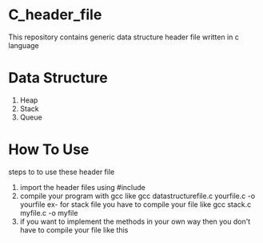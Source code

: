 # C_header_file
This repository contains generic data structure header file written in c language

# Data Structure
1) Heap
2) Stack
3) Queue

# How To Use
steps to to use these header file
1) import the header files using #include
2) compile your program with gcc like gcc datastructurefile.c yourfile.c -o yourfile
   ex- for stack file you have to compile your file like gcc stack.c myfile.c -o myfile
3) if you want to implement the methods in your own way then you don't have to compile your file like this
